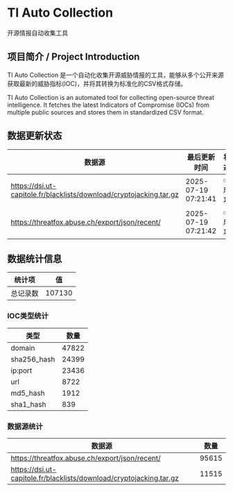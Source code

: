 # TI Auto Collection

 开源情报自动收集工具

## 项目简介 / Project Introduction

TI Auto Collection 是一个自动化收集开源威胁情报的工具，能够从多个公开来源获取最新的威胁指标(IOC)，并将其转换为标准化的CSV格式存储。

TI Auto Collection is an automated tool for collecting open-source threat intelligence. It fetches the latest Indicators of Compromise (IOCs) from multiple public sources and stores them in standardized CSV format.

## 数据更新状态

| 数据源 | 最后更新时间 | 状态 |
|--------|------------|------|
| https://dsi.ut-capitole.fr/blacklists/download/cryptojacking.tar.gz | 2025-07-19 07:21:41 | ✅ 成功 |
| https://threatfox.abuse.ch/export/json/recent/ | 2025-07-19 07:21:42 | ✅ 成功 |



















































































































## 数据统计信息

| 统计项 | 值 |
|--------|----|
| 总记录数 | 107130 |

### IOC类型统计

| 类型 | 数量 |
|------|------|
| domain | 47822 |
| sha256_hash | 24399 |
| ip:port | 23436 |
| url | 8722 |
| md5_hash | 1912 |
| sha1_hash | 839 |

### 数据源统计

| 数据源 | 数量 |
|--------|------|
| https://threatfox.abuse.ch/export/json/recent/ | 95615 |
| https://dsi.ut-capitole.fr/blacklists/download/cryptojacking.tar.gz | 11515 |
